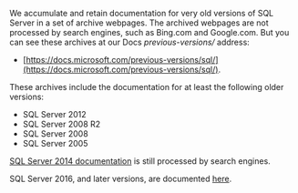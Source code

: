 
We accumulate and retain documentation for very old versions of SQL Server in a set of archive webpages. The archived webpages are not processed by search engines, such as Bing.com and Google.com. But you can see these archives at our Docs _previous-versions/_ address:

- [https://docs.microsoft.com/previous-versions/sql/](https://docs.microsoft.com/previous-versions/sql/).

These archives include the documentation for at least the following older versions:

- SQL Server 2012
- SQL Server 2008 R2
- SQL Server 2008
- SQL Server 2005

[SQL Server 2014 documentation](https://docs.microsoft.com/sql/2014-toc/index?view=sql-server-2014) is still processed by search engines.

SQL Server 2016, and later versions, are documented [here](https://docs.microsoft.com/sql/sql-server/index).
